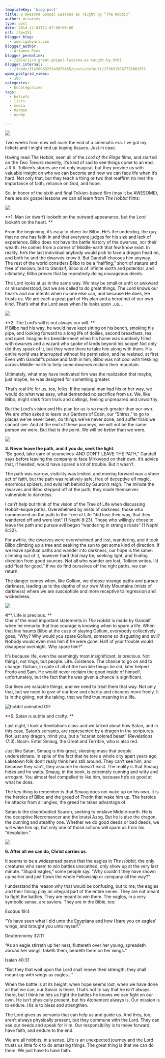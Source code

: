 ```yaml
---
templateKey: 'blog-post'
title: 6 Awesome Gospel Lessons as Taught by “The Hobbit”
author: ariwrees
type: post
date: 2014-12-03T21:07:00+00:00
url: /?p=251
blogger_blog:
  - www.igobyari.com
blogger_author:
  - Arianna Rees
blogger_permalink:
  - /2014/12/6-great-gospel-lessons-as-taught-by.html
blogger_internal:
  - /feeds/3142898329549879465/posts/default/2796915887778801557
wpmm_postgrid_views:
  - 196
categories:
  - Uncategorized
tags:
  - beliefs
  - lists
  - media
  - Mormon
  - nerdy

---
```

[![](https://www.igobyari.com/wp-content/uploads/2014/12/hobbit2Bcover.jpg)](https://www.igobyari.com/wp-content/uploads/2014/12/hobbit2Bcover.jpg)

Two weeks from now will mark the end of a cinematic era. I’ve got my tickets and I might end up buying tissues. Just in case. 

Having read _The Hobbit_, seen all of the _Lord of the Rings_ films, and started on the _Two Towers_ recently, it’s kind of sad to see things come to an end. J.R.R. Tolkien’s stories are not only magical, but they provide us with valuable insight on who we can become and how we can face life when it’s hard. Not only that, but they teach a thing or two that reaffirm (to me) the importance of faith, reliance on God, and hope.  

So, in honor of the sixth and final Tolkien-based film (may it be AWESOME), here are six gospel lessons we can all learn from _The Hobbit_ films: 

![](https://38.media.tumblr.com/470ae2331b3289ea4a4f121ded300207/tumblr_mzvtodzmCZ1tq3p6xo1_500.jpg)

**1\. Man (or dwarf) looketh on the outward appearance, but the Lord looketh on the heart. **

From the beginning, it’s easy to cheer for Bilbo. He’s the underdog, the guy that no one has faith in and that everyone judges for his size and lack of experience. Bilbo does not have the battle history of the dwarves, nor their wealth. He comes from a corner of Middle-earth that few know exist. In reality, he’s the last individual anybody would pick to face a dragon head on, and both he and the dwarves know it. But Gandalf chooses him anyway. The rest of the world considers Bilbo to be a “halfling,” short of stature and free of renown, but to Gandalf, Bilbo is of infinite worth and potential, and ultimately, Bilbo proves that by repeatedly doing courageous deeds.  

The Lord looks at us in the same way. We may be small or unfit or awkward or misunderstood, but we are called to do great things. The Lord knows our hearts and our intents when no one else can, and because He does, He trusts us. We are each a great part of His plan and a hero(ine) of our own kind. That’s what the Lord sees when He looks upon _us. _

![](https://www.igobyari.com/wp-content/uploads/2014/12/131164-bilbo-smoking.jpg)

**2\. The Lord’s will is not always our will. **  
If Bilbo had his way, he would have kept sitting on his bench, smoking his pipe, and looking forward to a long life of doilies, second breakfasts, tea, and quiet. Imagine his bewilderment when his home was suddenly filled with dwarves and a wizard who spoke of lands beyond his scope! Not only did they speak of it, but they were there to take him along with them. His entire world was interrupted without his permission, and he resisted, at first. Even with Gandalf’s praise and faith in him, Bilbo was not cool with trekking across Middle-earth to help some dwarves reclaim their mountain.

Ultimately, what may have motivated him was the realization that maybe, just maybe, he was designed for something greater.

That’s real life for us, too, folks. If the natural man had his or her way, we would do what was easy, what demanded no sacrifice from us. We, like Bilbo, might shirk from trials and callings, feeling unprepared and unworthy.

But the Lord’s vision and His plan for us is so much greater than our own. We are often asked to leave our Gardens of Eden, our “Shires,” to go to places we’ve never been, do things we’ve never done, and suffer trials we cannot see. And at the end of these journeys, we will not be the same person we were. But that is the point. We will be _better_ than we were.

![](https://www.igobyari.com/wp-content/uploads/2014/12/BilboampButterflies.jpg)

**3\. Never leave the path, and if you do, seek the light.**  
“Be good, take care of yourselves–AND DON’T LEAVE THE PATH,” Gandalf says before leaving the company to face Mirkwood on their own. It’s advice that, if heeded, would have spared a lot of trouble. But it wasn’t.

The path was narrow, visibility was limited, and moving forward was a sheer act of faith, but the path was relatively safe, free of deceptive elf magic, enormous spiders, and evils left behind by Sauron’s reign. The minute the dwarves and Bilbo stepped off of the path, they made themselves vulnerable to darkness.

I can’t help but think of the vision of the Tree of Life when discussing Hobbit-esque paths. Overwhelmed by mists of darkness, those who commenced on the path to the Tree of Life “did lose their way, that they wandered off and were lost” (1 Nephi 8:23). Those who willingly chose to leave the path and pursue evil began “wandering in strange roads” (1 Nephi 8:32).

For awhile, the dwarves were overwhelmed and lost, wandering, and it took Bilbo climbing up a tree and seeking the sun to get some kind of direction. If we leave spiritual paths and wander into darkness, our hope is the same: climbing out of it, however hard that may be, seeking light, and finding direction from good sources. Not all who wander are lost, Tolkien writes. I’d add “lost for good.” If we do find ourselves off the right paths, we can return.

The danger comes when, like Gollum, we choose strange paths and pursue darkness, leading us to the depths of our own Misty Mountains (mists of darkness) where we are susceptible and more receptive to regression and wickedness.

![](https://www.igobyari.com/wp-content/uploads/2014/12/tumblr_mg0n55nrDE1qm3i8ko6_250.gif)

**4****. Life is precious. **  
One of the most important statements in _The Hobbit_ is made by Gandalf when he remarks that true courage is knowing when to spare a life. When that line haunts Bilbo at the cusp of slaying Gollum, everybody collectively goes, “Why? Why would you spare Gollum, someone so disgusting and evil? Nobody would even miss him if he were gone. Half of your trouble would disappear overnight. Why spare him?”

It’s because life, even the seemingly most insignificant, is precious. Not things, not rings, but people. Life. Existence. The chance to go on and to change. Gollum, in spite of all of the horrible things he did, later helped Frodo and Sam. He would never reclaim the good inside of himself, unfortunately, but the fact that he was given a chance is significant.

Our lives are valuable things, and we need to treat them that way. Not only that, but we need to give of our love and charity and chances more freely. It is in the giving, not the taking, that we find true meaning in a life.

![hobbit animated GIF ](https://www.igobyari.com/wp-content/uploads/2014/12/giphy.gif)

**5\. Satan is subtle and crafty. **

Last night, I took a Revelations class and we talked about how Satan, and in this case, Satan’s servants, are represented by a dragon in the scriptures. Not just any dragon, mind you, but a “scarlet colored beast” (Revelations 17:3). Boom. Enter Smaug, the Great and Terrible, who is also red.

Just like Satan, Smaug is this great, sleeping mass that people underestimate. In spite of the fact that he tore a whole city apart years ago, Laketown folk don’t really think he’s still around. They can’t see him, and because they can’t, they assume he doesn’t exist. The reality is that Smaug hides and he waits. Smaug, in the book, is extremely cunning and witty and arrogant. You almost feel compelled to like him, because he’s so good at what he does.

The key thing to remember is that Smaug does not wake up on his own. It is the heroics of Bilbo and the greed of Thorin that wake him up. The heroics he attacks from all angles, the greed he takes advantage of.

Satan is the disembodied Sauron, seeking to enslave Middle-earth. He is the deceptive Necromancer and the brutal Azog. But he is also the dragon, the cunning and stealthy one. Whether we do good deeds or bad deeds, we will wake him up, but only one of those actions will spare us from his “desolation.”

![](https://www.igobyari.com/wp-content/uploads/2014/12/tumblr_mg0p4rMIoU1qmsoako10_500.gif)

**6\. After all we can do, Christ carries us**. 

It seems to be a widespread peeve that the eagles in _The Hobbit,_ the only creatures who seem to win battles unscathed, only show up at the very last minute. “Stupid eagles,” some people say. “Why couldn’t they have shown up earlier and just flown the whole Fellowship or company all the way?” 

I understand the reason why that would be confusing, but to me, the eagles and their timing play an integral part of the entire series. They are not meant to fight the battles. They are meant to win them. The eagles, in a very symbolic sense, are saviors. They are in the Bible, too: 

Exodus 19:4 

“Ye have seen what I did unto the Egyptians and how I bare you on eagles’ wings, and brought you unto myself.” 

Deuteronomy 32:11 

“As an eagle stirreth up her nest, fluttereth over her young, spreadeth abroad her wings, taketh them, beareth them on her wings.” 

Isaiah 40:31 

“But they that wait upon the Lord shall renew their strength; they shall mount up with wings as eagles…” 

When the battle is at its height, when hope seems lost, when we have done all that we can, our Savior is there. That’s not to say that he isn’t always there, but I think he lets us fight the battles he knows we can fight on our own. He isn’t physically present, but his Atonement always is. Our mission is to endure. His is to bless and strengthen.

The Lord gives us servants that can help us and guide us. And they, too, aren’t always physically present, but they commune with the Lord. They can see our needs and speak for Him. Our responsibility is to move forward, have faith, and endure to the end.

We are all hobbits, in a sense. Life is an unexpected journey and the Lord trusts us little folk to do amazing things. The great thing is that we can do them. We just have to have faith.